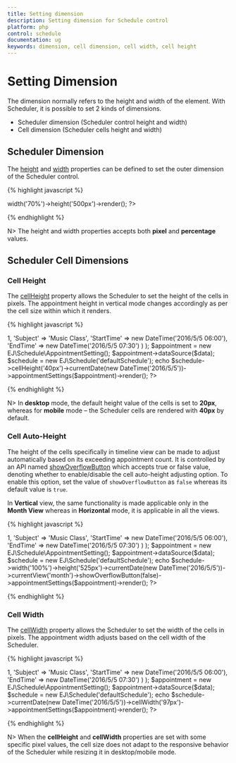 ```yaml
---
title: Setting dimension
description: Setting dimension for Schedule control
platform: php
control: schedule
documentation: ug
keywords: dimension, cell dimension, cell width, cell height
---
```

# Setting Dimension

The dimension normally refers to the height and width of the element. With Scheduler, it is possible to set 2 kinds of dimensions.

* Scheduler dimension (Scheduler control height and width)
* Cell dimension (Scheduler cells height and width)

## Scheduler Dimension

The [height](/api/js/ejschedule#members:height) and [width](/api/js/ejschedule#members:width) properties can be defined to set the outer dimension of the Scheduler control.

{% highlight javascript %}

<?php
    require_once '../EJ/AutoLoad.php';

    $schedule = new EJ\Schedule('defaultSchedule');
    echo $schedule->width('70%')->height('500px')->render();
?>

{% endhighlight %}

N> The height and width properties accepts both **pixel** and **percentage** values.

## Scheduler Cell Dimensions

### Cell Height

The [cellHeight](/api/js/ejschedule#members:cellheight) property allows the Scheduler to set the height of the cells in pixels. The appointment height in vertical mode changes accordingly as per the cell size within which it renders.

{% highlight javascript %}

<?php
    require_once '../EJ/AutoLoad.php';

    $data = array(
        array(
            'Id' => 1,
            'Subject' => 'Music Class',
            'StartTime' => new DateTime('2016/5/5 06:00'),
            'EndTime' => new DateTime('2016/5/5 07:30')
        )
    );

    $appointment = new EJ\Schedule\AppointmentSetting();
    $appointment->dataSource($data);

    $schedule = new EJ\Schedule('defaultSchedule');
    echo $schedule->cellHeight('40px')->currentDate(new DateTime('2016/5/5'))->appointmentSettings($appointment)->render();
?>

{% endhighlight %}

N> In **desktop** mode, the default height value of the cells is set to **20px**, whereas for **mobile** mode – the Scheduler cells are rendered with **40px** by default.

### Cell Auto-Height

The height of the cells specifically in timeline view can be made to adjust automatically based on its exceeding appointment count. It is controlled by an API named [showOverflowButton](/api/js/ejschedule#members:showOverflowButton) which accepts true or false value, denoting whether to enable/disable the cell auto-height adjusting option. To enable this option, set the value of `showOverflowButton` as `false` whereas its default value is `true`.

In **Vertical** view, the same functionality is made applicable only in the **Month View** whereas in **Horizontal** mode, it is applicable in all the views.

{% highlight javascript %}

<?php
    require_once '../EJ/AutoLoad.php';

    $data = array(
        array(
            'Id' => 1,
            'Subject' => 'Music Class',
            'StartTime' => new DateTime('2016/5/5 06:00'),
            'EndTime' => new DateTime('2016/5/5 07:30')
        )
    );

    $appointment = new EJ\Schedule\AppointmentSetting();
    $appointment->dataSource($data);

    $schedule = new EJ\Schedule('defaultSchedule');
    echo $schedule->width('100%')->height('525px')->currentDate(new DateTime('2016/5/5'))->currentView('month')->showOverflowButton(false)->appointmentSettings($appointment)->render();
?>

{% endhighlight %}

### Cell Width

The [cellWidth](/api/js/ejschedule#members:cellwidth) property allows the Scheduler to set the width of the cells in pixels. The appointment width adjusts based on the cell width of the Scheduler.

{% highlight javascript %}

<?php
    require_once '../EJ/AutoLoad.php';

    $data = array(
        array(
            'Id' => 1,
            'Subject' => 'Music Class',
            'StartTime' => new DateTime('2016/5/5 06:00'),
            'EndTime' => new DateTime('2016/5/5 07:30')
        )
    );

    $appointment = new EJ\Schedule\AppointmentSetting();
    $appointment->dataSource($data);

    $schedule = new EJ\Schedule('defaultSchedule');
    echo $schedule->currentDate(new DateTime('2016/5/5'))->cellWidth('97px')->appointmentSettings($appointment)->render();
?>

{% endhighlight %}

N> When the **cellHeight** and **cellWidth** properties are set with some specific pixel values, the cell size does not adapt to the responsive behavior of the Scheduler while resizing it in desktop/mobile mode.
